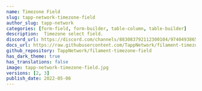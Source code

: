 ```yaml
---
name: Timezone Field
slug: tapp-network-timezone-field
author_slug: tapp-network
categories: [form-field, form-builder, table-column, table-builder]
description:  Timezone select field.
discord_url: https://discord.com/channels/883083792112300104/974049386503995472
docs_url: https://raw.githubusercontent.com/TappNetwork/filament-timezone-field/main/README.md
github_repository: TappNetwork/filament-timezone-field
has_dark_theme: true
has_translations: false
image: tapp-network-timezone-field.jpg
versions: [2, 3]
publish_date: 2022-05-06
---
```

